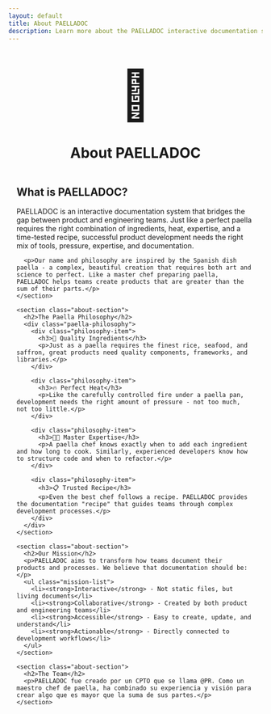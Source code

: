 ```yaml
---
layout: default
title: About PAELLADOC
description: Learn more about the PAELLADOC interactive documentation system
---
```


<div class="about-container">
  <div class="about-header">
    <div class="paella-icon">🥘</div>
    <h1>About PAELLADOC</h1>
  </div>

  <div class="about-content">
    <section class="about-section">
      <h2>What is PAELLADOC?</h2>
      <p>PAELLADOC is an interactive documentation system that bridges the gap between product and engineering teams. Just like a perfect paella requires the right combination of ingredients, heat, expertise, and a time-tested recipe, successful product development needs the right mix of tools, pressure, expertise, and documentation.</p>
      
      <p>Our name and philosophy are inspired by the Spanish dish paella - a complex, beautiful creation that requires both art and science to perfect. Like a master chef preparing paella, PAELLADOC helps teams create products that are greater than the sum of their parts.</p>
    </section>

    <section class="about-section">
      <h2>The Paella Philosophy</h2>
      <div class="paella-philosophy">
        <div class="philosophy-item">
          <h3>🍚 Quality Ingredients</h3>
          <p>Just as a paella requires the finest rice, seafood, and saffron, great products need quality components, frameworks, and libraries.</p>
        </div>
        
        <div class="philosophy-item">
          <h3>🔥 Perfect Heat</h3>
          <p>Like the carefully controlled fire under a paella pan, development needs the right amount of pressure - not too much, not too little.</p>
        </div>
        
        <div class="philosophy-item">
          <h3>👨‍🍳 Master Expertise</h3>
          <p>A paella chef knows exactly when to add each ingredient and how long to cook. Similarly, experienced developers know how to structure code and when to refactor.</p>
        </div>
        
        <div class="philosophy-item">
          <h3>📋 Trusted Recipe</h3>
          <p>Even the best chef follows a recipe. PAELLADOC provides the documentation "recipe" that guides teams through complex development processes.</p>
        </div>
      </div>
    </section>

    <section class="about-section">
      <h2>Our Mission</h2>
      <p>PAELLADOC aims to transform how teams document their products and processes. We believe that documentation should be:</p>
      <ul class="mission-list">
        <li><strong>Interactive</strong> - Not static files, but living documents</li>
        <li><strong>Collaborative</strong> - Created by both product and engineering teams</li>
        <li><strong>Accessible</strong> - Easy to create, update, and understand</li>
        <li><strong>Actionable</strong> - Directly connected to development workflows</li>
      </ul>
    </section>

    <section class="about-section">
      <h2>The Team</h2>
      <p>PAELLADOC fue creado por un CPTO que se llama @PR. Como un maestro chef de paella, ha combinado su experiencia y visión para crear algo que es mayor que la suma de sus partes.</p>
    </section>
  </div>
</div>

<style>
  .about-container {
    max-width: 900px;
    margin: 0 auto;
    padding: 2rem 1rem;
  }
  
  .about-header {
    text-align: center;
    margin-bottom: 3rem;
  }
  
  .paella-icon {
    font-size: 6rem;
    margin-bottom: 1rem;
    animation: steam 3s ease-in-out infinite;
  }
  
  @keyframes steam {
    0% { transform: translateY(0) rotate(0deg); }
    50% { transform: translateY(-10px) rotate(5deg); }
    100% { transform: translateY(0) rotate(0deg); }
  }
  
  .about-section {
    margin-bottom: 3rem;
  }
  
  .paella-philosophy {
    display: grid;
    grid-template-columns: repeat(auto-fill, minmax(250px, 1fr));
    gap: 2rem;
    margin-top: 1.5rem;
  }
  
  .philosophy-item {
    background-color: var(--gray-50);
    border-radius: var(--border-radius-md);
    padding: 1.5rem;
    box-shadow: var(--shadow-sm);
    transition: transform 0.3s ease, box-shadow 0.3s ease;
  }
  
  .philosophy-item:hover {
    transform: translateY(-5px);
    box-shadow: var(--shadow-md);
  }
  
  .philosophy-item h3 {
    color: var(--paella-orange);
    margin-top: 0;
    margin-bottom: 1rem;
  }
  
  .mission-list {
    list-style-type: none;
    padding-left: 0;
  }
  
  .mission-list li {
    padding: 0.75rem 0;
    border-bottom: 1px solid var(--gray-200);
  }
  
  .mission-list li:last-child {
    border-bottom: none;
  }
  
  @media (max-width: 768px) {
    .paella-philosophy {
      grid-template-columns: 1fr;
    }
  }
</style> 
